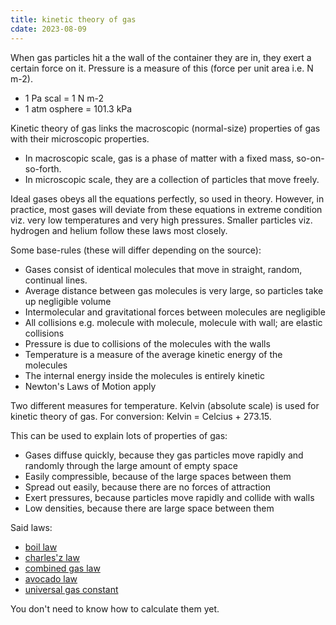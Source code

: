 ```yaml
---
title: kinetic theory of gas
cdate: 2023-08-09
---
```


When gas particles hit a the wall of the container they are in, they exert a certain force on it. Pressure is a measure of this (force per unit area i.e. N m-2).
- 1 Pa scal = 1 N m-2
- 1 atm osphere = 101.3 kPa

Kinetic theory of gas links the macroscopic (normal-size) properties of gas with their microscopic properties. 
- In macroscopic scale, gas is a phase of matter with a fixed mass, so-on-so-forth. 
- In microscopic scale, they are a collection of particles that move freely.

Ideal gases obeys all the equations perfectly, so used in theory. However, in practice, most gases will deviate from these equations in extreme condition viz. very low temperatures and very high pressures. Smaller particles viz. hydrogen and helium follow these laws most closely.

Some base-rules (these will differ depending on the source):
- Gases consist of identical molecules that move in straight, random, continual lines.
- Average distance between gas molecules is very large, so particles take up negligible volume
- Intermolecular and gravitational forces between molecules are negligible
- All collisions e.g. molecule with molecule, molecule with wall; are elastic collisions
- Pressure is due to collisions of the molecules with the walls
- Temperature is a measure of the average kinetic energy of the molecules
- The internal energy inside the molecules is entirely kinetic
- Newton's Laws of Motion apply

Two different measures for temperature. Kelvin (absolute scale) is used for kinetic theory of gas. For conversion: Kelvin = Celcius + 273.15.

This can be used to explain lots of properties of gas:
- Gases diffuse quickly, because they gas particles move rapidly and randomly through the large amount of empty space
- Easily compressible, because of the large spaces between them
- Spread out easily, because there are no forces of attraction
- Exert pressures, because particles move rapidly and collide with walls
- Low densities, because there are large space between them

Said laws:
- [boil law](/notes/boyles-law)
- [charles'z law](/notes/charles-law)
- [combined gas law](/notes/combined-gas-law)
- [avocado law](/notes/avogadros-law)
- [universal gas constant](/notes/universal-gas-constant)

You don't need to know how to calculate them yet.
